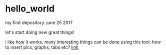 # hello_world
my first depository. june 25 2017

let's start doing new great things!

i like how it works. many interesting things can be done using this tool.
how to insert pics, graphs, tabs etc?
[link](http://edx.org/)
